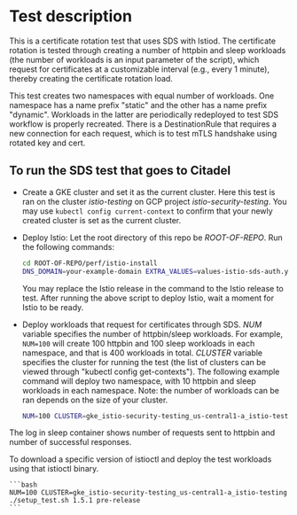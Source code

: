 # Test description

This is a certificate rotation test that uses SDS with Istiod.
The certificate rotation is tested through creating a number of
httpbin and sleep workloads (the number of workloads is an input parameter of the script),
which request for certificates at a customizable interval (e.g., every 1 minute),
thereby creating the certificate rotation load.

This test creates two namespaces with equal number of workloads.
One namespace has a name prefix "static" and the other has a name prefix "dynamic".
Workloads in the latter are periodically redeployed to test SDS workflow is properly recreated.
There is a DestinationRule that requires a new connection for each request, which is to test mTLS
handshake using rotated key and cert.

## To run the SDS test that goes to Citadel

- Create a GKE cluster and set it as the current cluster.
Here this test is ran on the cluster *istio-testing*
on GCP project *istio-security-testing*.
You may use `kubectl config current-context` to confirm that your newly created cluster
is set as the current cluster.

- Deploy Istio:
Let the root directory of this repo be *ROOT-OF-REPO*.
Run the following commands:

    ```bash
    cd ROOT-OF-REPO/perf/istio-install
    DNS_DOMAIN=your-example-domain EXTRA_VALUES=values-istio-sds-auth.yaml ./setup_istio.sh release-1.5.1
    ```

    You may replace the Istio release
    in the command to the Istio release to test.
    After running the above script to deploy Istio, wait a moment for Istio to be ready.

- Deploy workloads that request for certificates through SDS.
*NUM* variable specifies the number of httpbin/sleep workloads. For example, `NUM=100` will
create 100 httpbin and 100 sleep workloads in each namespace, and that is 400 workloads in total.
*CLUSTER* variable specifies the cluster for running the test
(the list of clusters can be viewed through "kubectl config get-contexts").
The following example command will deploy two namespace, with 10 httpbin and sleep workloads in
each namespace.
Note: the number of workloads can be ran depends on the size of your cluster.

    ```bash
    NUM=100 CLUSTER=gke_istio-security-testing_us-central1-a_istio-testing ./setup_test.sh
    ```

The log in sleep container shows number of requests sent to httpbin and number of successful responses.

To download a specific version of istioctl and deploy the test workloads using that istioctl binary.

    ```bash
    NUM=100 CLUSTER=gke_istio-security-testing_us-central1-a_istio-testing ./setup_test.sh 1.5.1 pre-release
    ```
